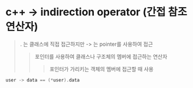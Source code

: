 # c++ -> indirection operator (간접 참조 연산자)

> . 는 클래스에 직접 접근하지만 -> 는 pointer를 사용하여 접근
>
> > 포인터를 사용하여 클래스나 구조체의 멤버에 접근하는 연산자
> >
> > > 포인터가 가리키는 객체의 멤버에 접근할 때 사용

```cpp
user -> data == (*user).data
```
